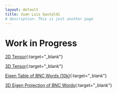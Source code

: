 ```yaml
---
layout: default
title: Juan Luis Gastaldi
# description: This is just another page
---
```


# Work in Progress

[2D Tensor](./assets/graphs/pmi.html){:target="_blank"}

[3D Tensor](./assets/graphs/3D.html){:target="_blank"}

[Eigen Table of BNC Words (10k)](./assets/graphs/bnc_w_10k_table.html){:target="_blank"}

[3D Eigen Projection of BNC Words](./assets/graphs/bnc_w_2k_proj.html){:target="_blank"}